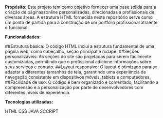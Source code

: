 **Propósito:**
Este projeto tem como objetivo fornecer uma base sólida para a criação de páginaszonline personalizadas, direcionadas a profissionais de diversas áreas. A estrutura HTML fornecida neste repositório serve como um ponto de partida para a construção de um portfólio profissional atraente e funcional.

**Funcionalidades:**

##Estrutura básica: O código HTML inclui a estrutura fundamental de uma página web, como cabeçalho, seção principal e rodapé.
##Seções personalizáveis: As seções do site são projetadas para serem facilmente customizadas, permitindo que o profissional adicione informações sobre seus serviços e contato.
##Layout responsivo: O layout é otimizado para se adaptar a diferentes tamanhos de tela, garantindo uma experiência de navegação consistente em dispositivos móveis, tablets e computadores.
##Facilidade de uso: O código é bem organizado e comentado, facilitando a compreensão e a personalização por parte de desenvolvedores com diferentes níveis de experiência.


**Tecnologias utilizadas:**

HTML
CSS
JAVA SCCRIPT
